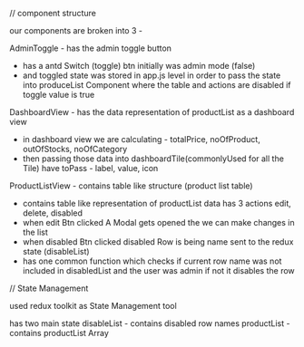 // component structure

our components are broken into 3 -

AdminToggle - has the admin toggle button

- has a antd Switch (toggle) btn initially was admin mode (false) 
- and toggled state was stored in app.js level in order to pass the state into produceList Component where the table and actions are disabled if toggle value is true


DashboardView - has the data representation of productList as a dashboard view

 - in dashboard view we are calculating - totalPrice, noOfProduct, outOfStocks, noOfCategory
 - then passing those data into dashboardTile(commonlyUsed for all the Tile) have toPass - label, value, icon


ProductListView - contains table like structure (product list table)
 - contains table like representation of productList data has 3 actions edit, delete, disabled
 - when edit Btn clicked A Modal gets opened the we can make changes in the list
 - when disabled Btn clicked disabled Row is being name sent to the redux state (disableList) 
 - has one common function which checks if current row name was not included in disabledList and the user was admin if not it disables the row


// State Management

used redux toolkit as State Management tool

has two main state
disableList - contains disabled row names
productList - contains productList Array



